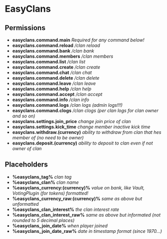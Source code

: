 # EasyClans



## Permissions
- **easyclans.command.main** _Required for any command below!_
- **easyclans.command.reload** _/clan reload_
- **easyclans.command.bank** _/clan bank_
- **easyclans.command.members** _/clan members_
- **easyclans.command.list** _/clan list_
- **easyclans.command.create** _/clan create_
- **easyclans.command.chat** _/clan chat_
- **easyclans.command.delete** _/clan delete_
- **easyclans.command.leave** _/clan leave_
- **easyclans.command.help** _/clan help_
- **easyclans.command.accept** _/clan accept <user>_
- **easyclans.command.info** _/clan info_
- **easyclans.command.logs** _/clan logs (admin logs!!!)_
- **easyclans.command.clogs** _/clan clogs (per clan logs for clan owner and so on)_
- **easyclans.settings.join_price** _change join price of clan_
- **easyclans.settings.kick_time** _change member inactive kick time_
- **easyclans.withdraw.(currency)** _ability to withdraw from clan that hes member of (no need to be owner)_
- **easyclans.deposit.(currency)** _ability to deposit to clan even if not owner of clan_

## Placeholders
- **%easyclans_tag%** _clan tag_
- **%easyclans_clan%** _clan name_
- **%easyclans_currency:(currency)%** _value on bank, like Vault, VotingPlugin (for tokens) formatted!_
- **%easyclans_currency_raw:(currency)%** _same as above but unformatted_
- **%easyclans_clan_interest%** _the clan interest rate_
- **%easyclans_clan_interest_raw%** _same as above but informated (not rounded to 5 decimal places)_
- **%easyclans_join_date%** _when player joined_
- **%easyclans_join_date_raw%** _date in timestamp format (since 1970...)_